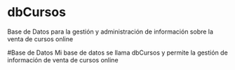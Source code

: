 # dbCursos
Base de Datos para la gestión y administración de información sobre la venta de cursos online

#Base de Datos
Mi base de datos se llama dbCursos y permite la gestión de información de venta de cursos online
